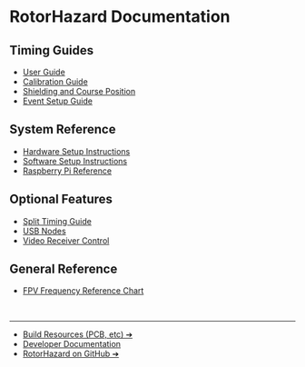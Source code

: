 # RotorHazard Documentation

## Timing Guides
* [User Guide](User%20Guide.md)
* [Calibration Guide](Tuning%20Parameters.md)
* [Shielding and Course Position](Shielding%20and%20Course%20Position.md)
* [Event Setup Guide](Event%20Setup%20Guide.md)

## System Reference
* [Hardware Setup Instructions](Hardware%20Setup.md)
* [Software Setup Instructions](Software%20Setup.md)
* [Raspberry Pi Reference](Raspberry%20Pi%20Reference.md)

## Optional Features
* [Split Timing Guide](Cluster.md)
* [USB Nodes](USB%20Nodes.md)
* [Video Receiver Control](Video%20Receiver.md)

## General Reference
* [FPV Frequency Reference Chart](Frequency%20Reference.md)

<br />

---

* [Build Resources (PCB, etc) &#10132;&#xFE0E;](https://github.com/RotorHazard/RotorHazard/tree/main/resources/README.md)
* [Developer Documentation](Development.md)
* <a href="https://github.com/RotorHazard/RotorHazard">RotorHazard on GitHub &#10132;&#xFE0E;</a>